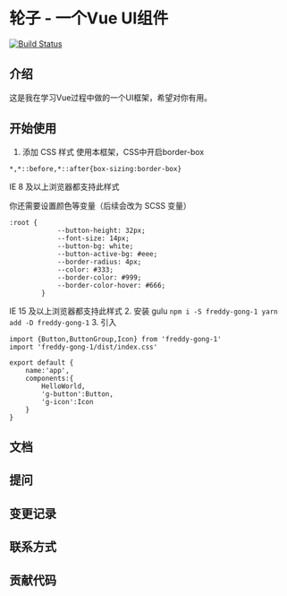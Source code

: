# 轮子 - 一个Vue UI组件

[![Build Status](https://www.travis-ci.org/Freddy-Gong/gulu-demo-1.svg?branch=master)](https://www.travis-ci.org/Freddy-Gong/gulu-demo-1)

## 介绍

这是我在学习Vue过程中做的一个UI框架，希望对你有用。

## 开始使用

1. 添加 CSS 样式
使用本框架，CSS中开启border-box
```
*,*::before,*::after{box-sizing:border-box}
```
IE 8 及以上浏览器都支持此样式

你还需要设置颜色等变量（后续会改为 SCSS 变量）
```
:root {
            --button-height: 32px;
            --font-size: 14px;
            --button-bg: white;
            --button-active-bg: #eee;
            --border-radius: 4px;
            --color: #333;
            --border-color: #999;
            --border-color-hover: #666;
        }
```
IE 15 及以上浏览器都支持此样式
2. 安装 gulu
    ```
    npm i -S freddy-gong-1
    yarn add -D freddy-gong-1
    ```
3. 引入
   ```
   import {Button,ButtonGroup,Icon} from 'freddy-gong-1'
   import 'freddy-gong-1/dist/index.css'

   export default {
       name:'app',
       components:{
           HelloWorld,
           'g-button':Button,
           'g-icon':Icon
       }
   }
   ```
## 文档

## 提问

## 变更记录

## 联系方式

## 贡献代码




